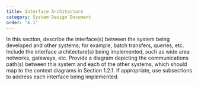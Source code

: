```yaml
---
title: Interface Architecture
category: System Design Document
order: '6.1'
---
```


In this section, describe the interface(s) between the system being developed and other systems; for example, batch transfers, queries, etc.  Include the interface architecture(s) being implemented, such as wide area networks, gateways, etc.  Provide a diagram depicting the communications path(s) between this system and each of the other systems, which should map to the context diagrams in Section 1.2.1.  If appropriate, use subsections to address each interface being implemented.
